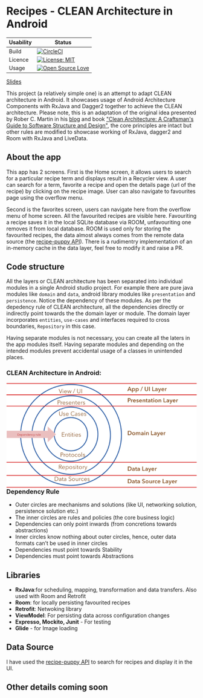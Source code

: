 # Recipes - CLEAN Architecture in Android

| Usability | Status |
|--------|--------|
| Build | [![CircleCI](https://circleci.com/gh/drulabs/RecipePuppy/tree/master.svg?style=svg&circle-token=44c7523e8b3194049edc7d69833d0a4648a5445c)](https://circleci.com/gh/drulabs/RecipePuppy/tree/master) |
| Licence | [![License: MIT](https://img.shields.io/github/license/drulabs/RecipePuppy.svg)](https://opensource.org/licenses/MIT) |
| Usage | [![Open Source Love](https://badges.frapsoft.com/os/v1/open-source.svg?v=103)](https://github.com/ellerbrock/open-source-badges/) |


[Slides](https://slides.com/drulabs/recipes-clean-android/#/)

This project (a relatively simple one) is an attempt to adapt CLEAN architecture in Android. It showcases usage of Android Architecture Components with RxJava and Dagger2 together to achieve the CLEAN architecture. Please note, this is an adaptation of the original idea presented by Rober C. Martin in his [blog](http://blog.cleancoder.com/uncle-bob/2012/08/13/the-clean-architecture.html) and book ["Clean Architecture: A Craftsman's Guide to Software Structure and Design"](https://www.amazon.com/Clean-Architecture-Craftsmans-Software-Structure/dp/0134494164), the core principles are intact but other rules are modified to showcase working of RxJava, dagger2 and Room with RxJava and LiveData. 

## About the app

This app has 2 screens. First is the Home screen, it allows users to search for a particular recipe term and displays result in a Recycler view. A user can search for a term, favorite a recipe and open the details page (url of the recipe) by clicking on the recipe image. User can also navigate to favourites page using the overflow menu.

Second is the favorites screen, users can navigate here from the overflow menu of home screen. All the favourited recipes are visible here. Favouriting a recipe saves it in the local SQLite database via ROOM, unfavouriting one removes it from local database. ROOM is used only for storing the favourited recipes, the data almost always comes from the remote data source (the [recipe-puppy API](http://www.recipepuppy.com/about/api/)). There is a rudimentry implementation of an in-memory cache in the data layer, feel free to modify it and raise a PR.

## Code structure

All the layers or CLEAN architecture has been separated into individual modules in a single Android studio project. For example there are pure java modules like `domain` and `data`, android library modules like `presentation` and `persistence`. Notice the dependency of these modules. As per the depedency rule of CLEAN architecture, all the dependencies directly or indirectly point towards the the domain layer or module. The domain layer incorporates `entities`, `use-cases` and interfaces required to cross boundaries, `Repository` in this case.

Having separate modules is not necessary, you can create all the laters in the app modules itself. Having separate modules and depending on the intended modules prevent accidental usage of a classes in unintended places.

### CLEAN Architecture in Android:

<img src="docs/CLEAN_ARCH_IMPL.png" alt="CLEAN Architecture in Android" style="float: left; margin-right: 10px;">

### Dependency Rule

- Outer circles are mechanisms and solutions (like UI, networking solution, persistence solution etc.)
- The inner circles are rules and policies (the core business logic)
- Dependencies can only point inwards (from concretions towards abstractions)
- Inner circles know nothing about outer circles, hence, outer data formats can’t be used in inner circles
- Dependencies must point towards Stability
- Dependencies must point towards Abstractions

## Libraries

- **RxJava**:for scheduling, mapping, transformation and data transfers. Also used with Room and Retrofit
- **Room**: for locally persisting favourited recipes
- **Retrofit**: Netwoking library
- **ViewModel**: For persisting data across configuration changes
- **Expresso, Mockito, Junit** - For testing
- **Glide** - for Image loading


## Data Source

I have used the [recipe-puppy API](http://www.recipepuppy.com/about/api) to search for recipes and display it in the UI.

## Other details coming soon

